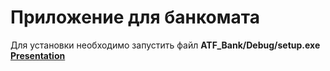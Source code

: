# Приложение для банкомата  
Для установки необходимо запустить файл __ATF_Bank/Debug/setup.exe__\
__[Presentation](https://docs.google.com/presentation/d/1Fr-IxFhhSgff3R-mJ9enDc3xkGA879EMxUv_TKATo1A/edit?usp=sharing)__
